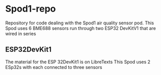# Spod1-repo
Repository for code dealing with the Spod1 air quality sensor pod.  This Spod uses 6 BME688 sensors run through two ESP32 DevKitV1 that are wired in series

## ESP32DevKit1
The material for the ESP 32DevKit1 is on LibreTexts
This Spod uses 2 ESp32s with each connected to three sensors